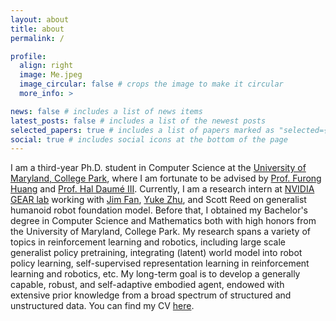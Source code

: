 ```yaml
---
layout: about
title: about
permalink: /

profile:
  align: right
  image: Me.jpeg
  image_circular: false # crops the image to make it circular
  more_info: >

news: false # includes a list of news items
latest_posts: false # includes a list of the newest posts
selected_papers: true # includes a list of papers marked as "selected={true}"
social: true # includes social icons at the bottom of the page
---
```


I am a third-year Ph.D. student in Computer Science at the [University of Maryland, College Park](http://www.umd.edu), where I am fortunate to be advised by [Prof. Furong Huang](http://furong-huang.com) and [Prof. Hal Daumé III](http://users.umiacs.umd.edu/~hal). Currently, I am a research intern at [NVIDIA GEAR lab](https://research.nvidia.com/labs/gear/) working with [Jim Fan](https://jimfan.me/), [Yuke Zhu](https://yukezhu.me/), and Scott Reed on generalist humanoid robot foundation model.
Before that, I obtained my Bachelor's degree in Computer Science and Mathematics both with high honors from the University of Maryland, College Park.
My research spans a variety of topics in reinforcement learning and robotics, including large scale generalist policy pretraining, integrating (latent) world model into robot policy learning, self-supervised representation learning in reinforcement learning and robotics, etc. My long-term goal is to develop a generally capable, robust, and self-adaptive embodied agent, endowed with extensive prior knowledge from a broad spectrum of structured and unstructured data.
You can find my CV [here](http://frankzheng2022.github.io/CV.pdf).

<!-- In visual RL, I developed a temporal contrastive representation learning mechanism, [TACO](https://ruijiezheng.com/project/TACO/index.html) that simultaneously learn state and action representations for online and offline visual RL algorithms. Building on top of TACO, [Premier-TACO](https://premiertaco.github.io) scales up to large-scale multitask offline pretraining, learning a universal visual representation for efficient adaptation to new tasks with few-shot imitation learning. Additionally, another of my recent work [DrM](https://drm-rl.github.io) pioneers the first visual RL algorithm mastering a diverse range of complex locomotion and manipulation tasks through the concept of dormant ratio. 

Beyond visuo-motor policy learning, I have also worked on [model-based RL](http://FrankZheng2022.github.io/project/mbrl_lipschitz/index.html), [transfer-RL across different observation spaces](http://FrankZheng2022.github.io/project/transfer/index.html), and [adversarial RL](http://frankzheng2022.github.io/project/evasion-rl/index.html) to make policy robust against observation and communication attacks. -->


